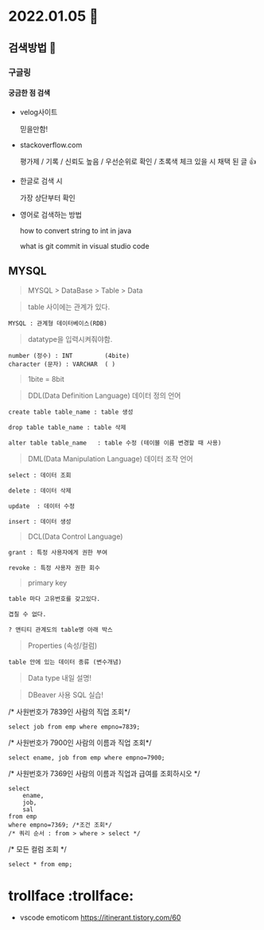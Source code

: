 # 2022.01.05 :speech_balloon:

## 검색방법 :eyes:
### 구글링
#### 궁금한 점 검색
- velog사이트

    믿을만함!
- stackoverflow.com

    평가제 / 기록 / 신뢰도 높음 / 우선순위로 확인 / 초록색 체크 있을 시 채택 된 글 :thumbsup:

- 한글로 검색 시

    가장 상단부터 확인

- 영어로 검색하는 방법

    how to convert string to int in java
    
    what is git commit in visual studio code

## MYSQL
> MYSQL > DataBase > Table > Data

> table 사이에는 관계가 있다.

    MYSQL : 관계형 데이터베이스(RDB)

> datatype을 입력시켜줘야함.

    number (정수) : INT         (4bite)
    character (문자) : VARCHAR  ( )


> 1bite = 8bit

> DDL(Data Definition Language) 데이터 정의 언어

    create table table_name : table 생성

    drop table table_name : table 삭제

    alter table table_name   : table 수정 (테이블 이름 변경할 때 사용)

> DML(Data Manipulation Language) 데이터 조작 언어

    select : 데이터 조회

    delete : 데이터 삭제

    update  : 데이터 수정

    insert : 데이터 생성

> DCL(Data Control Language)

    grant : 특정 사용자에게 권한 부여

    revoke : 특정 사용자 권한 회수

> primary key

    table 마다 고유번호를 갖고있다.

    겹칠 수 없다.
    
    ? 앤티티 관계도의 table명 아래 박스

> Properties (속성/컬럼)

    table 안에 있는 데이터 종류 (변수개념)

> Data type 내일 설명!


> DBeaver 사용 SQL 실습!

/* 사원번호가 7839인 사람의 직업 조회*/

    select job from emp where empno=7839;

/* 사원번호가 7900인 사람의 이름과 직업 조회*/

    select ename, job from emp where empno=7900;

/* 사원번호가 7369인 사람의 이름과 직업과 급여를 조회하시오 */

    select
	    ename, 
	    job, 
	    sal 
    from emp 
    where empno=7369; /*조건 조회*/
    /* 쿼리 순서 : from > where > select */

/* 모든 컬럼 조회 */

    select * from emp;

# trollface :trollface:

* vscode emoticom
https://itinerant.tistory.com/60